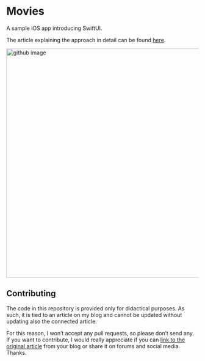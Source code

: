 # Movies
A sample iOS app introducing SwiftUI.

The article explaining the approach in detail can be found [here](https://matteomanferdini.com/swiftui/).

<img width="600" alt="github image" src="https://matteomanferdini.com/wp-content/uploads/2020/05/The-mockup-of-the-SwiftUI-app-we-will-create.png">

## Contributing

The code in this repository is provided only for didactical purposes. As such, it is tied to an article on my blog and cannot be updated without updating also the connected article.

For this reason, I won’t accept any pull requests, so please don’t send any. If you want to contribute, I would really appreciate if you can [link to the original article](https://matteomanferdini.com/swiftui/) from your blog or share it on forums and social media. Thanks.
